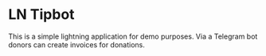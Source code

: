 # LN Tipbot
This is a simple lightning application for demo purposes. Via a Telegram bot donors can create invoices for donations.